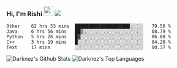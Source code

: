 ### Hi, I'm Rishi <img src="https://media.giphy.com/media/hvRJCLFzcasrR4ia7z/giphy.gif" width="25px" />  <img src="https://img.shields.io/badge/Data Scienctist-Python-blue?style=flat-square" />
<!--START_SECTION:waka-->
```text
Other    62 hrs 53 mins  ████████████████████░░░░░   79.56 % 
Java     6 hrs 56 mins   ██▒░░░░░░░░░░░░░░░░░░░░░░   08.79 % 
Python   5 hrs 26 mins   █▓░░░░░░░░░░░░░░░░░░░░░░░   06.88 % 
C++      3 hrs 19 mins   █░░░░░░░░░░░░░░░░░░░░░░░░   04.20 % 
Text     17 mins         ░░░░░░░░░░░░░░░░░░░░░░░░░   00.37 % 
```
<!--END_SECTION:waka-->
<img alt="Darknez's Github Stats" src="https://github-readme-stats.vercel.app/api?username=Darknez07&show_icons=true&count_private=true&theme=dark" />
<img alt="Darknez's Top Languages" src="https://github-readme-stats.vercel.app/api/top-langs/?username=Darknez07&langs_count=5&theme=tokyonight" />
